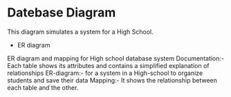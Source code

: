 # Datebase Diagram
This diagram  simulates a system for a High School.

* ER diagram 
 




ER diagram and mapping for High school database system
Documentation:-
Each table shows its attributes and contains a simplified explanation of relationships
ER-diagram:-
for a system in a High-school to organize students and save their data
Mapping:-
It shows the relationship between each table and the other.
